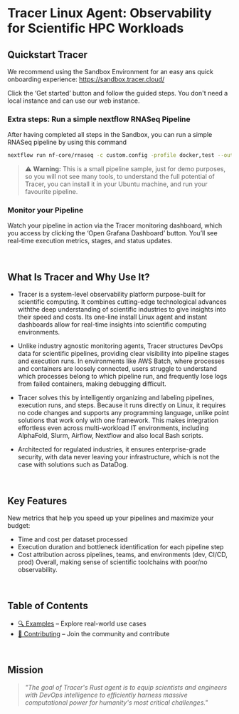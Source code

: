 <h1 align="left">
Tracer Linux Agent: Observability for Scientific HPC Workloads
</h1>

## Quickstart Tracer

We recommend using the Sandbox Environment for an easy ans quick onboarding experience: https://sandbox.tracer.cloud/

Click the ‘Get started’ button and follow the guided steps. You don't need a local instance and can use our web instance. 



### Extra steps: Run a simple nextflow RNASeq Pipeline
After having completed all steps in the Sandbox, you can run a simple RNASeq pipeline by using this command
```bash
nextflow run nf-core/rnaseq -c custom.config -profile docker,test --outdir results -resume
```

> ⚠️ **Warning:** This is a small pipeline sample, just for demo purposes, so you will not see many tools, to understand the full potential of Tracer, you can install it in your Ubuntu machine, and run your favourite pipeline.


### Monitor your Pipeline

Watch your pipeline in action via the Tracer monitoring dashboard, which you access by clicking the ‘Open Grafana Dashboard’ button.
You’ll see real-time execution metrics, stages, and status updates.




<br />

## What Is Tracer and Why Use It? 
- Tracer is a system-level observability platform purpose-built for scientific computing. It combines cutting-edge technological advances withthe deep understanding of scientific industries to give insights into their speed and costs.
Its one-line install Linux agent and instant dashboards allow for real-time insights into scientific computing environments.

- Unlike industry agnostic monitoring agents, Tracer structures DevOps data for scientific pipelines, providing clear visibility into pipeline stages and execution runs. In environments like AWS Batch, where processes and containers are loosely connected, users struggle to understand which processes belong to which pipeline run, and frequently lose logs from failed containers, making debugging difficult.

- Tracer solves this by intelligently organizing and labeling pipelines, execution runs, and steps. Because it runs directly on Linux, it requires no code changes and supports any programming language, unlike point solutions that work only with one framework. This makes integration effortless even across multi-workload IT environments, including AlphaFold, Slurm, Airflow, Nextflow and also local Bash scripts.

- Architected for regulated industries, it ensures enterprise-grade security, with data never leaving your infrastructure, which is not the case with solutions such as DataDog. 


<br />

## Key Features 
New metrics that help you speed up your pipelines and maximize your budget:
- Time and cost per dataset processed
- Execution duration and bottleneck identification for each pipeline step
- Cost attribution across pipelines, teams, and environments (dev, CI/CD, prod)
Overall, making sense of scientific toolchains with poor/no observability.


<br />




## Table of Contents
- [🔍 Examples](docs/EXAMPLES.md) – Explore real-world use cases 
- [🤝 Contributing](docs/CONTRIBUTING.md) – Join the community and contribute



<br />



## Mission

> *"The goal of Tracer's Rust agent is to equip scientists and engineers with DevOps intelligence to efficiently harness massive computational power for humanity's most critical challenges."*
